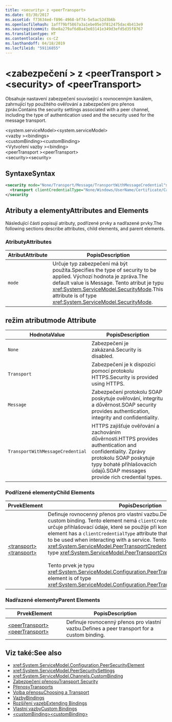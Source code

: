```yaml
---
title: <security> z <peerTransport>
ms.date: 03/30/2017
ms.assetid: f73634ed-f896-4968-bf74-5e5ac52d3b6b
ms.openlocfilehash: 1aff79bf5867a3a1ebe05e3f812475dac4b413e9
ms.sourcegitcommit: 0be8a279af6d8a43e03141e349d3efd5d35f8767
ms.translationtype: HT
ms.contentlocale: cs-CZ
ms.lasthandoff: 04/18/2019
ms.locfileid: "59116855"
---
```

# <a name="security-of-peertransport"></a><span data-ttu-id="fefcd-102">\<zabezpečení > z \<peerTransport ></span><span class="sxs-lookup"><span data-stu-id="fefcd-102">\<security> of \<peerTransport></span></span>
<span data-ttu-id="fefcd-103">Obsahuje nastavení zabezpečení související s rovnocenným kanálem, zahrnující typ použitého ověřování a zabezpečení pro přenos zpráv.</span><span class="sxs-lookup"><span data-stu-id="fefcd-103">Contains the security settings associated with a peer channel, including the type of authentication used and the security used for the message transport.</span></span>  
  
 <span data-ttu-id="fefcd-104">\<system.serviceModel></span><span class="sxs-lookup"><span data-stu-id="fefcd-104">\<system.serviceModel></span></span>  
<span data-ttu-id="fefcd-105">\<vazby ></span><span class="sxs-lookup"><span data-stu-id="fefcd-105">\<bindings></span></span>  
<span data-ttu-id="fefcd-106">\<customBinding></span><span class="sxs-lookup"><span data-stu-id="fefcd-106">\<customBinding></span></span>  
<span data-ttu-id="fefcd-107">\<Vytvoření vazby ></span><span class="sxs-lookup"><span data-stu-id="fefcd-107">\<binding></span></span>  
<span data-ttu-id="fefcd-108">\<peerTransport ></span><span class="sxs-lookup"><span data-stu-id="fefcd-108">\<peerTransport></span></span>  
<span data-ttu-id="fefcd-109">\<security></span><span class="sxs-lookup"><span data-stu-id="fefcd-109">\<security></span></span>  
  
## <a name="syntax"></a><span data-ttu-id="fefcd-110">Syntaxe</span><span class="sxs-lookup"><span data-stu-id="fefcd-110">Syntax</span></span>  
  
```xml  
<security mode="None/Transport/Message/TransportWithMessageCredential">
  <transport clientCredentialType="None/Windows/UserName/Certificate/CardSpace" />
</security
```  
  
## <a name="attributes-and-elements"></a><span data-ttu-id="fefcd-111">Atributy a elementy</span><span class="sxs-lookup"><span data-stu-id="fefcd-111">Attributes and Elements</span></span>  
 <span data-ttu-id="fefcd-112">Následující části popisují atributy, podřízené prvky a nadřazené prvky.</span><span class="sxs-lookup"><span data-stu-id="fefcd-112">The following sections describe attributes, child elements, and parent elements.</span></span>  
  
### <a name="attributes"></a><span data-ttu-id="fefcd-113">Atributy</span><span class="sxs-lookup"><span data-stu-id="fefcd-113">Attributes</span></span>  
  
|<span data-ttu-id="fefcd-114">Atribut</span><span class="sxs-lookup"><span data-stu-id="fefcd-114">Attribute</span></span>|<span data-ttu-id="fefcd-115">Popis</span><span class="sxs-lookup"><span data-stu-id="fefcd-115">Description</span></span>|  
|---------------|-----------------|  
|`mode`|<span data-ttu-id="fefcd-116">Určuje typ zabezpečení má být použita.</span><span class="sxs-lookup"><span data-stu-id="fefcd-116">Specifies the type of security to be applied.</span></span> <span data-ttu-id="fefcd-117">Výchozí hodnota je zpráva.</span><span class="sxs-lookup"><span data-stu-id="fefcd-117">The default value is Message.</span></span> <span data-ttu-id="fefcd-118">Tento atribut je typu <xref:System.ServiceModel.SecurityMode>.</span><span class="sxs-lookup"><span data-stu-id="fefcd-118">This attribute is of type <xref:System.ServiceModel.SecurityMode>.</span></span>|  
  
## <a name="mode-attribute"></a><span data-ttu-id="fefcd-119">režim atribut</span><span class="sxs-lookup"><span data-stu-id="fefcd-119">mode Attribute</span></span>  
  
|<span data-ttu-id="fefcd-120">Hodnota</span><span class="sxs-lookup"><span data-stu-id="fefcd-120">Value</span></span>|<span data-ttu-id="fefcd-121">Popis</span><span class="sxs-lookup"><span data-stu-id="fefcd-121">Description</span></span>|  
|-----------|-----------------|  
|`None`|<span data-ttu-id="fefcd-122">Zabezpečení je zakázaná.</span><span class="sxs-lookup"><span data-stu-id="fefcd-122">Security is disabled.</span></span>|  
|`Transport`|<span data-ttu-id="fefcd-123">Zabezpečení je k dispozici pomocí protokolu HTTPS.</span><span class="sxs-lookup"><span data-stu-id="fefcd-123">Security is provided using HTTPS.</span></span>|  
|`Message`|<span data-ttu-id="fefcd-124">Zabezpečení protokolu SOAP poskytuje ověřování, integritu a důvěrnost.</span><span class="sxs-lookup"><span data-stu-id="fefcd-124">SOAP security provides authentication, integrity and confidentiality.</span></span>|  
|`TransportWithMessageCredential`|<span data-ttu-id="fefcd-125">HTTPS zajišťuje ověřování a zachováním důvěrnosti.</span><span class="sxs-lookup"><span data-stu-id="fefcd-125">HTTPS provides authentication and confidentiality.</span></span> <span data-ttu-id="fefcd-126">Zprávy protokolu SOAP poskytuje typy bohaté přihlašovacích údajů.</span><span class="sxs-lookup"><span data-stu-id="fefcd-126">SOAP messages provide rich credential types.</span></span>|  
  
### <a name="child-elements"></a><span data-ttu-id="fefcd-127">Podřízené elementy</span><span class="sxs-lookup"><span data-stu-id="fefcd-127">Child Elements</span></span>  
  
|<span data-ttu-id="fefcd-128">Prvek</span><span class="sxs-lookup"><span data-stu-id="fefcd-128">Element</span></span>|<span data-ttu-id="fefcd-129">Popis</span><span class="sxs-lookup"><span data-stu-id="fefcd-129">Description</span></span>|  
|-------------|-----------------|  
|[<span data-ttu-id="fefcd-130">\<transport></span><span class="sxs-lookup"><span data-stu-id="fefcd-130">\<transport></span></span>](../../../../../docs/framework/configure-apps/file-schema/wcf/transport-of-peertransport.md)|<span data-ttu-id="fefcd-131">Definuje rovnocenný přenos pro vlastní vazbu.</span><span class="sxs-lookup"><span data-stu-id="fefcd-131">Defines a peer transport for a custom binding.</span></span> <span data-ttu-id="fefcd-132">Tento element nemá `clientCredentialType` atribut, který určuje přihlašovací údaje, které se použije při komunikaci se službou.</span><span class="sxs-lookup"><span data-stu-id="fefcd-132">This element has a `clientCredentialType` attribute that specifies the credentials to be used when interacting with a service.</span></span> <span data-ttu-id="fefcd-133">Tento atribut je typu <xref:System.ServiceModel.PeerTransportCredentialType>.</span><span class="sxs-lookup"><span data-stu-id="fefcd-133">This attribute is of type <xref:System.ServiceModel.PeerTransportCredentialType>.</span></span><br /><br /> <span data-ttu-id="fefcd-134">Tento prvek je typu <xref:System.ServiceModel.Configuration.PeerTransportSecurityElement>.</span><span class="sxs-lookup"><span data-stu-id="fefcd-134">This element is of type <xref:System.ServiceModel.Configuration.PeerTransportSecurityElement>.</span></span>|  
  
### <a name="parent-elements"></a><span data-ttu-id="fefcd-135">Nadřazené elementy</span><span class="sxs-lookup"><span data-stu-id="fefcd-135">Parent Elements</span></span>  
  
|<span data-ttu-id="fefcd-136">Prvek</span><span class="sxs-lookup"><span data-stu-id="fefcd-136">Element</span></span>|<span data-ttu-id="fefcd-137">Popis</span><span class="sxs-lookup"><span data-stu-id="fefcd-137">Description</span></span>|  
|-------------|-----------------|  
|[<span data-ttu-id="fefcd-138">\<peerTransport></span><span class="sxs-lookup"><span data-stu-id="fefcd-138">\<peerTransport></span></span>](../../../../../docs/framework/configure-apps/file-schema/wcf/peertransport.md)|<span data-ttu-id="fefcd-139">Definuje rovnocenný přenos pro vlastní vazbu.</span><span class="sxs-lookup"><span data-stu-id="fefcd-139">Defines a peer transport for a custom binding.</span></span>|  
  
## <a name="see-also"></a><span data-ttu-id="fefcd-140">Viz také:</span><span class="sxs-lookup"><span data-stu-id="fefcd-140">See also</span></span>

- <xref:System.ServiceModel.Configuration.PeerSecurityElement>
- <xref:System.ServiceModel.PeerSecuritySettings>
- <xref:System.ServiceModel.Channels.CustomBinding>
- [<span data-ttu-id="fefcd-141">Zabezpečení přenosu</span><span class="sxs-lookup"><span data-stu-id="fefcd-141">Transport Security</span></span>](../../../../../docs/framework/wcf/feature-details/transport-security.md)
- [<span data-ttu-id="fefcd-142">Přenosy</span><span class="sxs-lookup"><span data-stu-id="fefcd-142">Transports</span></span>](../../../../../docs/framework/wcf/feature-details/transports.md)
- [<span data-ttu-id="fefcd-143">Volba přenosu</span><span class="sxs-lookup"><span data-stu-id="fefcd-143">Choosing a Transport</span></span>](../../../../../docs/framework/wcf/feature-details/choosing-a-transport.md)
- [<span data-ttu-id="fefcd-144">Vazby</span><span class="sxs-lookup"><span data-stu-id="fefcd-144">Bindings</span></span>](../../../../../docs/framework/wcf/bindings.md)
- [<span data-ttu-id="fefcd-145">Rozšíření vazeb</span><span class="sxs-lookup"><span data-stu-id="fefcd-145">Extending Bindings</span></span>](../../../../../docs/framework/wcf/extending/extending-bindings.md)
- [<span data-ttu-id="fefcd-146">Vlastní vazby</span><span class="sxs-lookup"><span data-stu-id="fefcd-146">Custom Bindings</span></span>](../../../../../docs/framework/wcf/extending/custom-bindings.md)
- [<span data-ttu-id="fefcd-147">\<customBinding></span><span class="sxs-lookup"><span data-stu-id="fefcd-147">\<customBinding></span></span>](../../../../../docs/framework/configure-apps/file-schema/wcf/custombinding.md)
